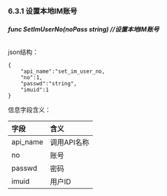 ### **6.3.1 设置本地IM账号**

###### **func SetImUserNo\(noPass string\)    //设置本地IM账号**

json结构：

```
{
    "api_name":"set_im_user_no,
    "no":1,
    "passwd":"string",
    "imuid":1
}
```

信息字段含义：

| 字段 | 含义 |
| :--- | :--- |
| api\_name | 调用API名称 |
| no | 账号 |
| passwd | 密码 |
| imuid | 用户ID |



